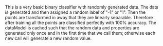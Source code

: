 
This is a very basic binary classifier with randomly generated data. The data is generated and then assigned a random label of "-1"
 or "1". Then the points are transformed in away that they are linearly separable. Therefore after training all the points are classified perfectly with
 100% accuracy. The dataModel is cached such that the random data and properties are generated only once and in the first time that we call them;
 otherwise each new call will generate a new random value. 

